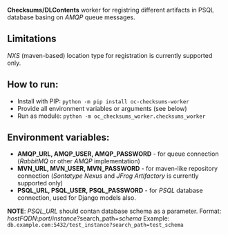 **Checksums/DLContents** worker for registring different artifacts in PSQL database basing on *AMQP* queue messages.

## Limitations

*NXS* (maven-based) location type for registration is currently supported only.

## How to run:

-   Install with PIP:
    `python -m pip install oc-checksums-worker`
-   Provide all environment variables or arguments (see below)
-   Run as module:
    `python -m oc_checksums_worker.checksums_worker`


## Environment variables:

-   **AMQP_URL, AMQP_USER, AMQP_PASSWORD** - for queue connection (*RabbitMQ* or other *AMQP* implementation)
-   **MVN_URL, MVN_USER, MVN_PASSWORD** - for maven-like repository connection (*Sontatype Nexus* and *JFrog Artifactory* is currently supported only)
-   **PSQL_URL, PSQL_USER, PSQL_PASSWORD** - for *PSQL* database connection, used for Django models also.

**NOTE**: *PSQL_URL* should contan database schema as a parameter. Format:
*hostFQDN*:*port*/*instance*?search\_path=*schema*
Example:
`db.example.com:5432/test_instance?search_path=test_schema`
